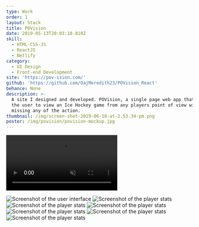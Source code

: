 ```yaml
---
type: Work
order: 1
layout: Stack
title: POVision
date: 2019-05-13T20:03:10.810Z
skill:
  - HTML-CSS-JS
  - ReactJS
  - Netlify
category:
  - UI Design
  - Front-end Development
site: 'https://pov-ision.com/'
github: 'https://github.com/OajMeredith23/POVision_React'
behance: None
description: >-
  A site I designed and developed. POVision, a single page web app that allows
  the user to view an Ice Hockey game from any players point of view without
  missing any of the action. 
thumbnail: /img/screen-shot-2019-06-18-at-2.53.34-pm.png
poster: /img/povision/povision-mockup.jpg
---
```


  <div class="work-image-video">
    <video autoplay loop muted playsinline src="/img/povision/loading-vid.mov"></video>
  </div> 

![Screenshot of the user interface](/img/povision/screenshot-1.jpg "Screenshot of the user interface")
![Screenshot of the player stats](/img/povision/player-stats-1.jpg "Screenshot of player stats")
![Screenshot of the player stats](/img/povision/player-stats-2.jpg "Screenshot of player stats")
![Screenshot of the player stats](/img/povision/player-stats-3.jpg "Screenshot of player stats")
![Screenshot of the player stats](/img/povision/player-stats-4.jpg "Screenshot of player stats")
![Screenshot of the player stats](/img/povision/team-buttons-2.jpg "Screenshot of player select buttons")
![Screenshot of the player stats](/img/povision/team-buttons-3.jpg "Screenshot of player select buttons")

<!-- <div class="work-section">
    <div class="work-text-container">
      <div class="work-text">
        <h1>Ideation, User Flow and Wireframing</h1>
        <p>            Lorem ipsum dolor sit, amet consectetur adipisicing elit. Debitis, ut temporibus repellendus porro veniam libero alias corrupti corporis excepturi sed.
        </p>
      </div>
    </div>
    <div class="work-images">
      <div class="work-image-fullwidth">
        <img src="/img/povision/screenshot-1.jpg" alt="Screenshot of the user interface"/>
      </div>
    </div>
</div>
<div class="work-section">
    <div class="work-text-container">
      <div class="work-text">
        <h1>Ideation, User Flow and Wireframing</h1>
        <p>            Lorem ipsum dolor sit, amet consectetur adipisicing elit. Debitis, ut temporibus repellendus porro veniam libero alias corrupti corporis excepturi sed.
        </p>
      </div>
    </div>
    <div class="work-images">
      <div class="work-image-grid large-tiles">
        <img src="/img/povision/player-stats-1.jpg" alt="Screenshot of player stats"/>
        <img src="/img/povision/player-stats-2.jpg" alt="Screenshot of player stats"/>
        <img src="/img/povision/player-stats-3.jpg" alt="Screenshot of player stats"/>
        <img src="/img/povision/player-stats-4.jpg" alt="Screenshot of player stats"/>
        <img src="/img/povision/team-buttons-1.jpg" alt="Screenshot of player select buttons"/>
        <img src="/img/povision/team-buttons-2.jpg" alt="Screenshot of player select buttons"/>
      </div>
      <div class="work-image-fullwidth">
        <img src="/img/povision/team-buttons-3.jpg" alt="Screenshot of player select buttons with hover state"/>
      </div>
    </div>
</div> -->
